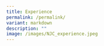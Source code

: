 ```yaml
---
title: Experience
permalink: /permalink/
variant: markdown
description: ""
image: /images/NJC_experience.jpeg
---
```

